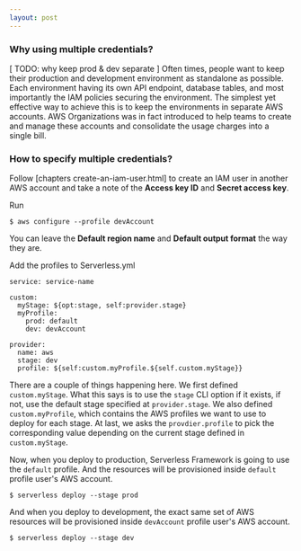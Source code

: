 ```yaml
---
layout: post
---
```


### Why using multiple credentials?

[ TODO: why keep prod & dev separate ]
Often times, people want to keep their production and development environment as standalone as possible. Each environment having its own API endpoint, database tables, and most importantly the IAM policies securing the environment. The simplest yet effective way to achieve this is to keep the environments in separate AWS accounts. AWS Organizations was in fact introduced to help teams to create and manage these accounts and consolidate the usage charges into a single bill.


### How to specify multiple credentials?

Follow [chapters create-an-iam-user.html] to create an IAM user in another AWS account and take a note of the **Access key ID** and **Secret access key**.

Run

```
$ aws configure --profile devAccount
```

You can leave the **Default region name** and **Default output format** the way they are.

Add the profiles to Serverless.yml

```
service: service-name

custom:
  myStage: ${opt:stage, self:provider.stage}
  myProfile:
    prod: default
    dev: devAccount

provider:
  name: aws
  stage: dev
  profile: ${self:custom.myProfile.${self.custom.myStage}}
```

There are a couple of things happening here. We first defined `custom.myStage`. What this says is to use the `stage` CLI option if it exists, if not, use the default stage specified at `provider.stage`. We also defined `custom.myProfile`, which contains the AWS profiles we want to use to deploy for each stage. At last, we asks the `provdier.profile` to pick the corresponding value depending on the current stage defined in `custom.myStage`.


Now, when you deploy to production, Serverless Framework is going to use the `default` profile. And the resources will be provisioned inside `default` profile user's AWS account.

```
$ serverless deploy --stage prod
```

And when you deploy to development, the exact same set of AWS resources will be provisioned inside `devAccount` profile user's AWS account.

```
$ serverless deploy --stage dev
```
